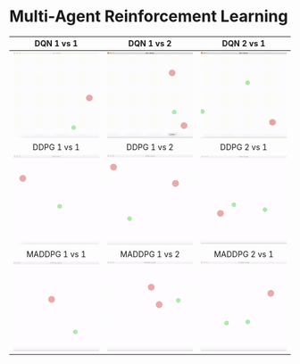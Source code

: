 # Multi-Agent Reinforcement Learning

  DQN 1 vs 1  |   DQN 1 vs 2  |   DQN 2 vs 1
:------------:|:-------------:|:-------------:
![](gifs/dqn_1vs1.gif "1 vs 1") | ![](gifs/dqn_1vs2.gif "1 vs 2") | ![](gifs/dqn_2vs1.gif "2 vs 1")
  DDPG 1 vs 1 |  DDPG 1 vs 2  |  DDPG 2 vs 1
![](gifs/ddpg_1vs1.gif "1 vs 1") | ![](gifs/ddpg_1vs2.gif "1 vs 2") | ![](gifs/ddpg_2vs1.gif "2 vs 1")
MADDPG 1 vs 1 | MADDPG 1 vs 2 | MADDPG 2 vs 1
![](gifs/maddpg_1vs1.gif "1 vs 1") | ![](gifs/maddpg_1vs2.gif "1 vs 2") | ![](gifs/maddpg_2vs1.gif "2 vs 1")
